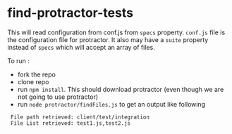 # find-protractor-tests

This will read configuration from conf.js from `specs` property. `conf.js` file is the configuration file for protractor. It also may have a `suite` property instead of `specs` which will accept an array of files.

To run :

- fork the repo
- clone repo
- run `npm install`. This should download protractor (even though we are not going to use protractor)
- run `node protractor/findFiles.js`  to get an output like following
 ```
  File path retrieved: client/test/integration
  File List retrieved: test1.js,test2.js
 ```
